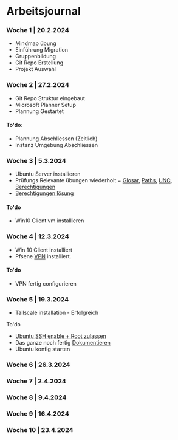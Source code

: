 # Arbeitsjournal

### Woche 1 | 20.2.2024

- Mindmap übung
- Einführung Migration
- Gruppenbildung
- Git Repo Erstellung
- Projekt Auswahl


### Woche 2 | 27.2.2024

- Git Repo Struktur eingebaut
- Microsoft Planner Setup
- Plannung Gestartet

#### To'do:
- Plannung Abschliessen (Zeitlich)
- Instanz Umgebung Abschliessen

### Woche 3 | 5.3.2024

- Ubuntu Server installieren
- Prüfungs Relevante übungen wiederholt = [Glosar](https://gitlab.com/ch-tbz-it/Stud/m158/-/blob/main/04_Unterrichtsressourcen/Glossar.md?ref_type=heads), [Paths](https://tbzedu-my.sharepoint.com/:w:/g/personal/dante_pangione_edu_tbz_ch/EZMxAXTvArdIjaENz6D0fKwBsgdIXJp5_DX54LaUf32kXQ?e=8PqL0J), [UNC](https://tbzedu-my.sharepoint.com/:w:/g/personal/dante_pangione_edu_tbz_ch/EZNwSSrmk09KuWtH3KvFrsIBn4LsT1z_B_Qj08EENzSLdg?e=tDtjTd), [Berechtigungen](https://gitlab.com/ch-tbz-it/Stud/m158/-/blob/main/04_Unterrichtsressourcen/03_%C3%9Cbungen/Berechtigungen%20unter%20Windows/Berechtigungen%20unter%20Windows.md?ref_type=heads)
- [Berechtigungen lösung](https://github.com/Dante1197/m158/blob/main/Berechtigunen-L%C3%B6sung.md)


#### To'do 
  - Win10 Client vm installieren 

### Woche 4 | 12.3.2024

- Win 10 Client installiert
- Pfsene [VPN](https://gitlab.com/ch-tbz-it/Stud/m158/-/blob/main/04_Unterrichtsressourcen/00_Proxmox/Tailscale/Guide.md?ref_type=heads) installiert.

#### To'do
- VPN fertig configurieren 

### Woche 5 | 19.3.2024

- Tailscale installation - Erfolgreich 

To'do
- [Ubuntu SSH enable + Root zulassen](https://access.redhat.com/documentation/it-it/red_hat_enterprise_linux/6/html/v2v_guide/preparation_before_the_p2v_migration-enable_root_login_over_ssh)
- Das ganze noch fertig [Dokumentieren](/m158/Tailscale-installation.md)
- Ubuntu konfig starten 

### Woche 6 | 26.3.2024


### Woche 7 | 2.4.2024


### Woche 8 | 9.4.2024


### Woche 9 | 16.4.2024


### Woche 10 | 23.4.2024